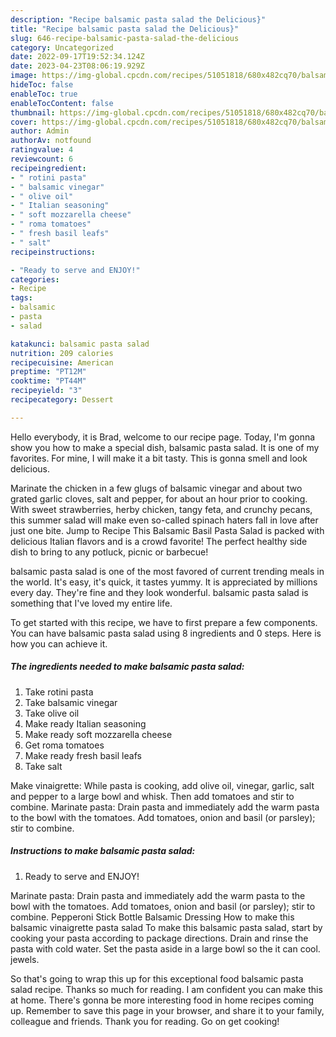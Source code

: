 ```yaml
---
description: "Recipe balsamic pasta salad the Delicious}"
title: "Recipe balsamic pasta salad the Delicious}"
slug: 646-recipe-balsamic-pasta-salad-the-delicious
category: Uncategorized
date: 2022-09-17T19:52:34.124Z
date: 2023-04-23T08:06:19.929Z
image: https://img-global.cpcdn.com/recipes/51051818/680x482cq70/balsamic-pasta-salad-recipe-main-photo.jpg
hideToc: false
enableToc: true
enableTocContent: false
thumbnail: https://img-global.cpcdn.com/recipes/51051818/680x482cq70/balsamic-pasta-salad-recipe-main-photo.jpg
cover: https://img-global.cpcdn.com/recipes/51051818/680x482cq70/balsamic-pasta-salad-recipe-main-photo.jpg
author: Admin
authorAv: notfound
ratingvalue: 4
reviewcount: 6
recipeingredient:
- " rotini pasta"
- " balsamic vinegar"
- " olive oil"
- " Italian seasoning"
- " soft mozzarella cheese"
- " roma tomatoes"
- " fresh basil leafs"
- " salt"
recipeinstructions:

- "Ready to serve and ENJOY!"
categories:
- Recipe
tags:
- balsamic
- pasta
- salad

katakunci: balsamic pasta salad 
nutrition: 209 calories
recipecuisine: American
preptime: "PT12M"
cooktime: "PT44M"
recipeyield: "3"
recipecategory: Dessert

---
```



Hello everybody, it is Brad, welcome to our recipe page. Today, I'm gonna show you how to make a special dish, balsamic pasta salad. It is one of my favorites. For mine, I will make it a bit tasty. This is gonna smell and look delicious.

Marinate the chicken in a few glugs of balsamic vinegar and about two grated garlic cloves, salt and pepper, for about an hour prior to cooking. With sweet strawberries, herby chicken, tangy feta, and crunchy pecans, this summer salad will make even so-called spinach haters fall in love after just one bite. Jump to Recipe This Balsamic Basil Pasta Salad is packed with delicious Italian flavors and is a crowd favorite! The perfect healthy side dish to bring to any potluck, picnic or barbecue!

balsamic pasta salad is one of the most favored of current trending meals in the world. It's easy, it's quick, it tastes yummy. It is appreciated by millions every day. They're fine and they look wonderful. balsamic pasta salad is something that I've loved my entire life.


To get started with this recipe, we have to first prepare a few components. You can have balsamic pasta salad using 8 ingredients and 0 steps. Here is how you can achieve it.

<!--inarticleads1-->

##### The ingredients needed to make balsamic pasta salad:

1. Take  rotini pasta
1. Take  balsamic vinegar
1. Take  olive oil
1. Make ready  Italian seasoning
1. Make ready  soft mozzarella cheese
1. Get  roma tomatoes
1. Make ready  fresh basil leafs
1. Take  salt


Make vinaigrette: While pasta is cooking, add olive oil, vinegar, garlic, salt and pepper to a large bowl and whisk. Then add tomatoes and stir to combine. Marinate pasta: Drain pasta and immediately add the warm pasta to the bowl with the tomatoes. Add tomatoes, onion and basil (or parsley); stir to combine. 

<!--inarticleads2-->

##### Instructions to make balsamic pasta salad:


1. Ready to serve and ENJOY!

Marinate pasta: Drain pasta and immediately add the warm pasta to the bowl with the tomatoes. Add tomatoes, onion and basil (or parsley); stir to combine. Pepperoni Stick Bottle Balsamic Dressing How to make this balsamic vinaigrette pasta salad To make this balsamic pasta salad, start by cooking your pasta according to package directions. Drain and rinse the pasta with cold water. Set the pasta aside in a large bowl so the it can cool. jewels. 

So that's going to wrap this up for this exceptional food balsamic pasta salad recipe. Thanks so much for reading. I am confident you can make this at home. There's gonna be more interesting food in home recipes coming up. Remember to save this page in your browser, and share it to your family, colleague and friends. Thank you for reading. Go on get cooking!
